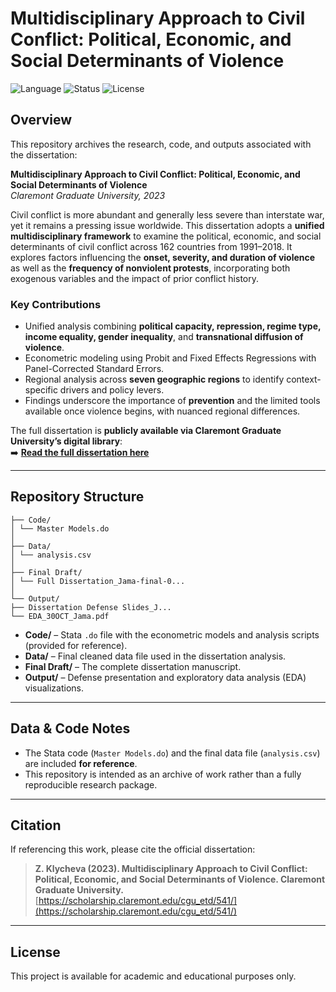 # **Multidisciplinary Approach to Civil Conflict: Political, Economic, and Social Determinants of Violence**  

![Language](https://img.shields.io/badge/language-Stata-blue.svg)
![Status](https://img.shields.io/badge/status-complete-lightgrey.svg)
![License](https://img.shields.io/badge/license-academic-green.svg)

## **Overview**  
This repository archives the research, code, and outputs associated with the dissertation:  

**Multidisciplinary Approach to Civil Conflict: Political, Economic, and Social Determinants of Violence**  
*Claremont Graduate University, 2023*  

Civil conflict is more abundant and generally less severe than interstate war, yet it remains a pressing issue worldwide. This dissertation adopts a **unified multidisciplinary framework** to examine the political, economic, and social determinants of civil conflict across 162 countries from 1991–2018. It explores factors influencing the **onset, severity, and duration of violence** as well as the **frequency of nonviolent protests**, incorporating both exogenous variables and the impact of prior conflict history.  

### **Key Contributions**  
- Unified analysis combining **political capacity, repression, regime type, income equality, gender inequality**, and **transnational diffusion of violence**.  
- Econometric modeling using Probit and Fixed Effects Regressions with Panel-Corrected Standard Errors.  
- Regional analysis across **seven geographic regions** to identify context-specific drivers and policy levers.  
- Findings underscore the importance of **prevention** and the limited tools available once violence begins, with nuanced regional differences.  

The full dissertation is **publicly available via Claremont Graduate University’s digital library**:  
➡️ [**Read the full dissertation here**](https://scholarship.claremont.edu/cgu_etd/541/)  

---

## **Repository Structure**  

```
├── Code/
│ └── Master Models.do
│
├── Data/
│ └── analysis.csv
│
├── Final Draft/
│ └── Full Dissertation_Jama-final-0...
│
└── Output/
├── Dissertation Defense Slides_J...
└── EDA_30OCT_Jama.pdf
```

- **Code/** – Stata `.do` file with the econometric models and analysis scripts (provided for reference).  
- **Data/** – Final cleaned data file used in the dissertation analysis.  
- **Final Draft/** – The complete dissertation manuscript.  
- **Output/** – Defense presentation and exploratory data analysis (EDA) visualizations.  

---

## **Data & Code Notes**  
- The Stata code (`Master Models.do`) and the final data file (`analysis.csv`) are included **for reference**.  
- This repository is intended as an archive of work rather than a fully reproducible research package.  

---

## **Citation**  
If referencing this work, please cite the official dissertation:  

> **Z. Klycheva (2023). Multidisciplinary Approach to Civil Conflict: Political, Economic, and Social Determinants of Violence. Claremont Graduate University.**  
> [https://scholarship.claremont.edu/cgu_etd/541/](https://scholarship.claremont.edu/cgu_etd/541/)  

---

## **License**  
This project is available for academic and educational purposes only.  






